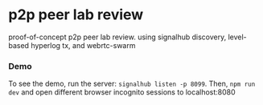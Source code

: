 # p2p peer lab review
proof-of-concept p2p peer lab review. using signalhub discovery, level-based
hyperlog tx, and webrtc-swarm

### Demo

To see the demo, run the server: `signalhub listen -p 8099`. Then, `npm run dev` and open different browser incognito sessions to localhost:8080
